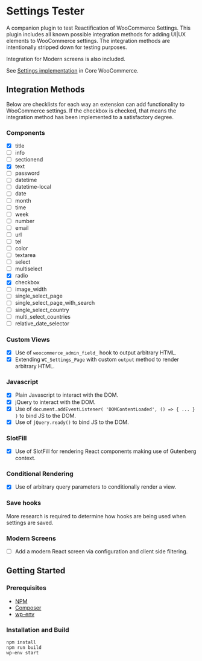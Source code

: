 # Settings Tester

A companion plugin to test Reactification of WooCommerce Settings. This plugin includes all known possible integration methods for adding UI|UX elements to WooCommerce settings. The integration methods are intentionally stripped down for testing purposes.

Integration for Modern screens is also included.

See [Settings implementation](https://github.com/woocommerce/woocommerce/pull/48340) in Core WooCommerce.

## Integration Methods

Below are checklists for each way an extension can add functionality to WooCommerce settings. If the checkbox is checked, that means the integration method has been implemented to a satisfactory degree.

### Components

-   [x] title
-   [ ] info
-   [ ] sectionend
-   [x] text
-   [ ] password
-   [ ] datetime
-   [ ] datetime-local
-   [ ] date
-   [ ] month
-   [ ] time
-   [ ] week
-   [ ] number
-   [ ] email
-   [ ] url
-   [ ] tel
-   [ ] color
-   [ ] textarea
-   [ ] select
-   [ ] multiselect
-   [x] radio
-   [x] checkbox
-   [ ] image_width
-   [ ] single_select_page
-   [ ] single_select_page_with_search
-   [ ] single_select_country
-   [ ] multi_select_countries
-   [ ] relative_date_selector

### Custom Views

-   [x] Use of `woocommerce_admin_field_` hook to output arbitrary HTML.
-   [x] Extending `WC_Settings_Page` with custom `output` method to render arbitrary HTML.

### Javascript

-   [x] Plain Javascript to interact with the DOM.
-   [x] jQuery to interact with the DOM.
-   [x] Use of `document.addEventListener( 'DOMContentLoaded', () => { ... } )` to bind JS to the DOM.
-   [x] Use of `jQuery.ready()` to bind JS to the DOM.

### SlotFill

-   [x] Use of SlotFill for rendering React components making use of Gutenberg context.

### Conditional Rendering

-   [x] Use of arbitrary query parameters to conditionally render a view.

### Save hooks

More research is required to determine how hooks are being used when settings are saved.

### Modern Screens

-   [ ] Add a modern React screen via configuration and client side filtering.

## Getting Started

### Prerequisites

-   [NPM](https://www.npmjs.com/)
-   [Composer](https://getcomposer.org/download/)
-   [wp-env](https://developer.wordpress.org/block-editor/reference-guides/packages/packages-env/)

### Installation and Build

```
npm install
npm run build
wp-env start
```
